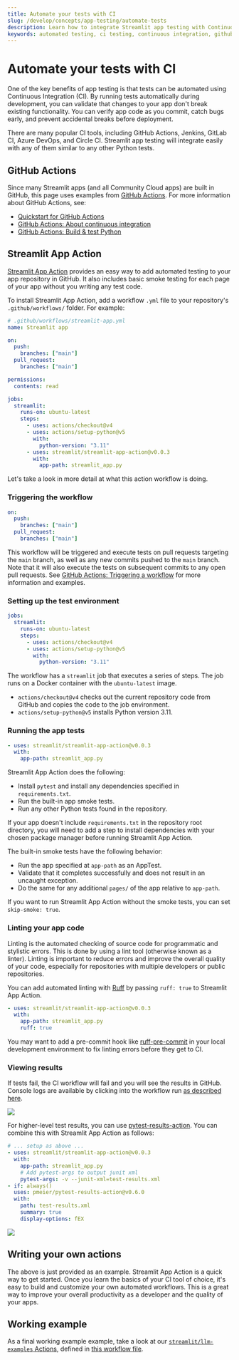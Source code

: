 ```yaml
---
title: Automate your tests with CI
slug: /develop/concepts/app-testing/automate-tests
description: Learn how to integrate Streamlit app testing with Continuous Integration systems like GitHub Actions, Jenkins, and other CI tools for automated testing workflows.
keywords: automated testing, ci testing, continuous integration, github actions, jenkins, gitlab ci, automated workflows, test automation, ci cd, deployment testing
---
```


# Automate your tests with CI

One of the key benefits of app testing is that tests can be automated using Continuous Integration (CI). By running tests automatically during development, you can validate that changes to your app don't break existing functionality. You can verify app code as you commit, catch bugs early, and prevent accidental breaks before deployment.

There are many popular CI tools, including GitHub Actions, Jenkins, GitLab CI, Azure DevOps, and Circle CI. Streamlit app testing will integrate easily with any of them similar to any other Python tests.

## GitHub Actions

Since many Streamlit apps (and all Community Cloud apps) are built in GitHub, this page uses examples from [GitHub Actions](https://docs.github.com/en/actions). For more information about GitHub Actions, see:

- [Quickstart for GitHub Actions](https://docs.github.com/en/actions/quickstart)
- [GitHub Actions: About continuous integration](https://docs.github.com/en/actions/automating-builds-and-tests/about-continuous-integration)
- [GitHub Actions: Build & test Python](https://docs.github.com/en/actions/automating-builds-and-tests/building-and-testing-python)

## Streamlit App Action

[Streamlit App Action](https://github.com/marketplace/actions/streamlit-app-action) provides an easy way to add automated testing to your app repository in GitHub. It also includes basic smoke testing for each page of your app without you writing any test code.

To install Streamlit App Action, add a workflow `.yml` file to your repository's `.github/workflows/` folder. For example:

```yaml
# .github/workflows/streamlit-app.yml
name: Streamlit app

on:
  push:
    branches: ["main"]
  pull_request:
    branches: ["main"]

permissions:
  contents: read

jobs:
  streamlit:
    runs-on: ubuntu-latest
    steps:
      - uses: actions/checkout@v4
      - uses: actions/setup-python@v5
        with:
          python-version: "3.11"
      - uses: streamlit/streamlit-app-action@v0.0.3
        with:
          app-path: streamlit_app.py
```

Let's take a look in more detail at what this action workflow is doing.

### Triggering the workflow

```yaml
on:
  push:
    branches: ["main"]
  pull_request:
    branches: ["main"]
```

This workflow will be triggered and execute tests on pull requests targeting the `main` branch, as well as any new commits pushed to the `main` branch. Note that it will also execute the tests on subsequent commits to any open pull requests. See [GitHub Actions: Triggering a workflow](https://docs.github.com/en/actions/using-workflows/triggering-a-workflow) for more information and examples.

### Setting up the test environment

```yaml
jobs:
  streamlit:
    runs-on: ubuntu-latest
    steps:
      - uses: actions/checkout@v4
      - uses: actions/setup-python@v5
        with:
          python-version: "3.11"
```

The workflow has a `streamlit` job that executes a series of steps. The job runs on a Docker container with the `ubuntu-latest` image.

- `actions/checkout@v4` checks out the current repository code from GitHub and copies the code to the job environment.
- `actions/setup-python@v5` installs Python version 3.11.

### Running the app tests

```yaml
- uses: streamlit/streamlit-app-action@v0.0.3
  with:
    app-path: streamlit_app.py
```

Streamlit App Action does the following:

- Install `pytest` and install any dependencies specified in `requirements.txt`.
- Run the built-in app smoke tests.
- Run any other Python tests found in the repository.

<Tip>

If your app doesn't include `requirements.txt` in the repository root directory, you will need to add a step to install dependencies with your chosen package manager before running Streamlit App Action.

</Tip>

The built-in smoke tests have the following behavior:

- Run the app specified at `app-path` as an AppTest.
- Validate that it completes successfully and does not result in an uncaught exception.
- Do the same for any additional `pages/` of the app relative to `app-path`.

If you want to run Streamlit App Action without the smoke tests, you can set `skip-smoke: true`.

### Linting your app code

Linting is the automated checking of source code for programmatic and stylistic errors. This is done by using a lint tool (otherwise known as a linter). Linting is important to reduce errors and improve the overall quality of your code, especially for repositories with multiple developers or public repositories.

You can add automated linting with [Ruff](https://docs.astral.sh/ruff/) by passing `ruff: true` to Streamlit App Action.

```yaml
- uses: streamlit/streamlit-app-action@v0.0.3
  with:
    app-path: streamlit_app.py
    ruff: true
```

<Tip>

You may want to add a pre-commit hook like [ruff-pre-commit](https://github.com/astral-sh/ruff-pre-commit) in your local development environment to fix linting errors before they get to CI.

</Tip>

### Viewing results

If tests fail, the CI workflow will fail and you will see the results in GitHub. Console logs are available by clicking into the workflow run [as described here](https://docs.github.com/en/actions/using-workflows/about-workflows#viewing-the-activity-for-a-workflow-run).

![](/images/test-results-logs.png)

For higher-level test results, you can use [pytest-results-action](https://github.com/marketplace/actions/pytest-results-actions). You can combine this with Streamlit App Action as follows:

```yaml
# ... setup as above ...
- uses: streamlit/streamlit-app-action@v0.0.3
  with:
    app-path: streamlit_app.py
    # Add pytest-args to output junit xml
    pytest-args: -v --junit-xml=test-results.xml
- if: always()
  uses: pmeier/pytest-results-action@v0.6.0
  with:
    path: test-results.xml
    summary: true
    display-options: fEX
```

![](/images/test-results-summary.png)

## Writing your own actions

The above is just provided as an example. Streamlit App Action is a quick way to get started. Once you learn the basics of your CI tool of choice, it's easy to build and customize your own automated workflows. This is a great way to improve your overall productivity as a developer and the quality of your apps.

## Working example

As a final working example example, take a look at our [`streamlit/llm-examples` Actions](https://github.com/streamlit/llm-examples/actions), defined in [this workflow file](https://github.com/streamlit/llm-examples/blob/main/.github/workflows/app-testing.yml).
